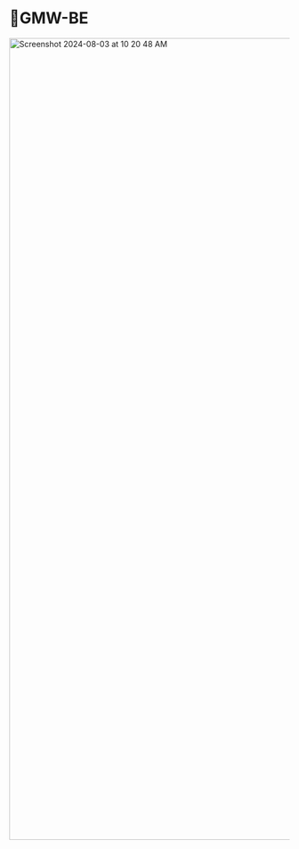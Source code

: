 # GMW-BE

<img width="1440" alt="Screenshot 2024-08-03 at 10 20 48 AM" src="https://github.com/user-attachments/assets/1b01c7ae-26fa-4b83-a957-2b15202c9255">
